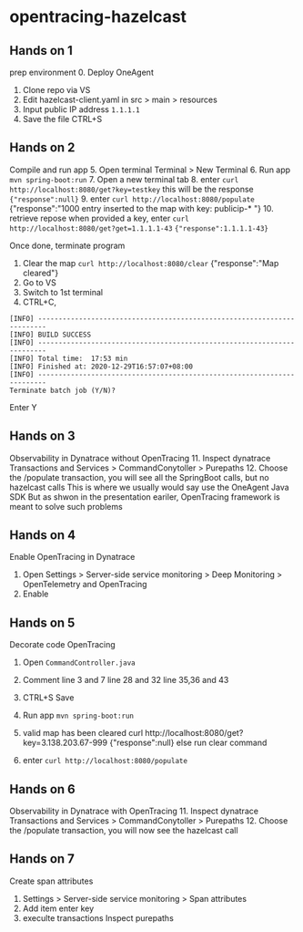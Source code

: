 # opentracing-hazelcast

## Hands on 1
prep environment
0. Deploy OneAgent
1. Clone repo via VS
2. Edit hazelcast-client.yaml in src > main > resources
3. Input public IP address `1.1.1.1`
4. Save the file CTRL+S

## Hands on 2
Compile and run app
5. Open terminal  Terminal > New Terminal
6. Run app `mvn spring-boot:run`
7. Open a new terminal tab
8. enter `curl http://localhost:8080/get?key=testkey`
this will be the response `{"response":null}`
9. enter `curl http://localhost:8080/populate`
{"response":"1000 entry inserted to the map with key: publicip-*  "}
10. retrieve repose when provided a key, enter `curl http://localhost:8080/get?get=1.1.1.1-43`
`{"response":1.1.1.1-43}`

Once done, terminate program
1. Clear the map `curl http://localhost:8080/clear`
{"response":"Map cleared"}
2. Go to VS
2. Switch to 1st terminal
3. CTRL+C, 
```
[INFO] ------------------------------------------------------------------------
[INFO] BUILD SUCCESS
[INFO] ------------------------------------------------------------------------
[INFO] Total time:  17:53 min
[INFO] Finished at: 2020-12-29T16:57:07+08:00
[INFO] ------------------------------------------------------------------------
Terminate batch job (Y/N)?
```
Enter Y


## Hands on 3
Observability in Dynatrace without OpenTracing
11. Inspect dynatrace
Transactions and Services > CommandConytoller > Purepaths
12. Choose the /populate transaction, you will see all the SpringBoot calls, but no hazelcast calls
This is where we usually would say use the OneAgent Java SDK
But as shwon in the presentation eariler, OpenTracing framework is meant to solve such problems

## Hands on 4
Enable OpenTracing in Dynatrace
1. Open Settings > Server-side service monitoring > Deep Monitoring > OpenTelemetry and OpenTracing
2. Enable

## Hands on 5
Decorate code OpenTracing
1. Open `CommandController.java`
2. Comment line 3 and 7
line 28 and 32
line 35,36 and 43

3. CTRL+S Save
4. Run app `mvn spring-boot:run`
5. valid map has been cleared
curl http://localhost:8080/get?key=3.138.203.67-999
{"response":null}
else run clear command
6. enter `curl http://localhost:8080/populate`

## Hands on 6
Observability in Dynatrace with OpenTracing
11. Inspect dynatrace
Transactions and Services > CommandConytoller > Purepaths
12. Choose the /populate transaction, you will now see the hazelcast call

## Hands on 7
Create span attributes
1. Settings > Server-side service monitoring > Span attributes
2. Add item
enter key
3. execulte transactions
Inspect purepaths
